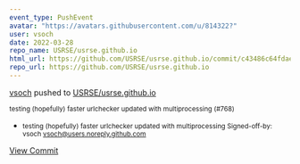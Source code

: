 ```yaml
---
event_type: PushEvent
avatar: "https://avatars.githubusercontent.com/u/814322?"
user: vsoch
date: 2022-03-28
repo_name: USRSE/usrse.github.io
html_url: https://github.com/USRSE/usrse.github.io/commit/c43486c64fdae8649d5d3315935d054dca8104ae
repo_url: https://github.com/USRSE/usrse.github.io
---
```


<a href='https://github.com/vsoch' target='_blank'>vsoch</a> pushed to <a href='https://github.com/USRSE/usrse.github.io' target='_blank'>USRSE/usrse.github.io</a>

<small>testing (hopefully) faster urlchecker updated with multiprocessing (#768)

* testing (hopefully) faster urlchecker updated with multiprocessing
Signed-off-by: vsoch <vsoch@users.noreply.github.com></small>

<a href='https://github.com/USRSE/usrse.github.io/commit/c43486c64fdae8649d5d3315935d054dca8104ae' target='_blank'>View Commit</a>